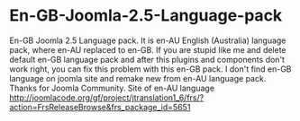 # En-GB-Joomla-2.5-Language-pack
En-GB Joomla 2.5 Language pack. It is en-AU English (Australia) language pack, where en-AU replaced to en-GB.
If you are stupid like me and delete default en-GB language pack and after this plugins and components don't work right, you can fix this problem with this en-GB pack. 
I don't find en-GB language on joomla site and remake new from en-AU language pack. Thanks for Joomla Community.
Site of en-AU language http://joomlacode.org/gf/project/jtranslation1_6/frs/?action=FrsReleaseBrowse&frs_package_id=5651
